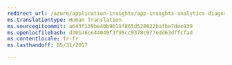 ```yaml
---
redirect_url: /azure/application-insights/app-insights-analytics-diagnostics
ms.translationtype: Human Translation
ms.sourcegitcommit: a643f139be40b9b11f865d528622bafbe7dec939
ms.openlocfilehash: d30146ce44049f3f95cc9378c977edd63dffcfad
ms.contentlocale: fr-fr
ms.lasthandoff: 05/31/2017

---
```


